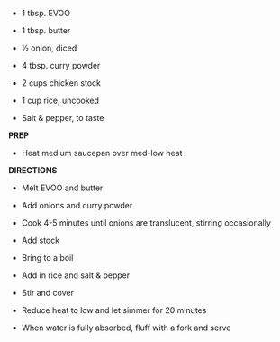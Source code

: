-   1 tbsp. EVOO

-   1 tbsp. butter

-   ½ onion, diced

-   4 tbsp. curry powder

-   2 cups chicken stock

-   1 cup rice, uncooked

-   Salt & pepper, to taste

**PREP**

-   Heat medium saucepan over med-low heat

**DIRECTIONS**

-   Melt EVOO and butter

-   Add onions and curry powder

-   Cook 4-5 minutes until onions are translucent, stirring occasionally

-   Add stock

-   Bring to a boil

-   Add in rice and salt & pepper

-   Stir and cover

-   Reduce heat to low and let simmer for 20 minutes

-   When water is fully absorbed, fluff with a fork and serve
